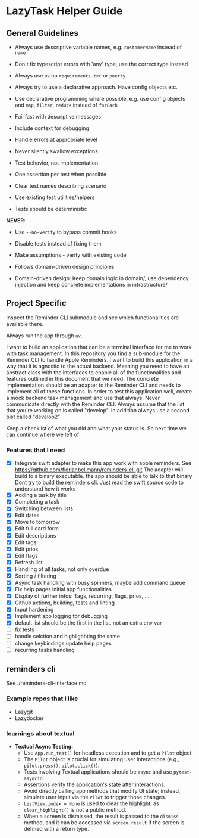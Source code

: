 # LazyTask Helper Guide

## General Guidelines

- Always use descriptive variable names, e.g. `customerName` instead of `name`
- Don't fix typescript errors with 'any' type, use the correct type instead
- Always use `uv` no `requirements.txt` or `poerty`
- Always try to use a declarative approach. Have config objects etc.
- Use declarative programming where possible, e.g. use config objects and `map`, `filter`, `reduce` instead of `forEach`
- Fail fast with descriptive messages
- Include context for debugging
- Handle errors at appropriate level
- Never silently swallow exceptions

- Test behavior, not implementation
- One assertion per test when possible
- Clear test names describing scenario
- Use existing test utilities/helpers
- Tests should be deterministic

**NEVER**:

- Use `--no-verify` to bypass commit hooks
- Disable tests instead of fixing them
- Make assumptions - verify with existing code

- Follows domain-driven design principles
- Domain-driven design: Keep domain logic in domain/, use dependency
  injection and keep concrete implementations in infrastructure/

## Project Specific

Inspect the Reminder CLI submodule and see which functionalities are available there.

Always run the app through `uv`.

I want to build an application that can be a terminal interface for me to
work with task management. In this repository you find a sub-module for the
Reminder CLI to handle Apple Reminders. I want to build this application in
a way that it is agnostic to the actual backend. Meaning you need to have an
abstract class with the interfaces to enable all of the functionalities and
features outlined in this document that we need. The concrete implementation
should be an adapter to the Reminder CLI and needs to implement all of
these functions. In order to test this application well, create a mock
backend task management and use that always. Never communicate directly with
the Reminder CLI. Always assume that the list that you're working on is
called "develop". in addition always use a second öist called "develop2"

Keep a checklist of what you did and what your status is. So next time we can continue where we left of

### Features that I need

- [x] Integrate swift adapter to make this app work with apple reminders.
      See https://github.com/florianbellmann/reminders-cli.git
      The adapter will build to a binary executable. the app should be able to talk to that binary
      Dont try to build the reminders cli. Just read the swift source code to understand how it works
- [x] Adding a task by title
- [x] Completing a task
- [x] Switching between lists
- [x] Edit dates
- [x] Move to tomorrow
- [x] Edit full card form
- [x] Edit descriptions
- [x] Edit tags
- [x] Edit prios
- [x] Edit flags
- [x] Refresh list
- [x] Handling of all tasks, not only overdue
- [x] Sorting / filtering
- [x] Async task handling with busy spinners, maybe add command queue
- [x] Fix help pages initial app functionalities
- [x] Display of further infos: Tags, recurring, flags, prios, ...
- [x] Github actions, building, tests and linting
- [x] Input hardening
- [x] Implement app logging for debugging
- [x] default list should be the first in the list. not an extra env var
- [ ] fix tests
- [ ] handle selction and highlighhting the same
- [ ] change keybindings update help pages
- [ ] recurring tasks handling
## reminders cli

See ./reminders-cli-interface.md


### Example repos that I like

- Lazygit
- Lazydocker


### learnings about textual

*   **Textual Async Testing:**
    *   Use `App.run_test()` for headless execution and to get a `Pilot` object.
    *   The `Pilot` object is crucial for simulating user interactions (e.g., `pilot.press()`, `pilot.click()`).
    *   Tests involving Textual applications should be `async` and use `pytest-asyncio`.
    *   Assertions verify the application's state after interactions.
    *   Avoid directly calling app methods that modify UI state; instead, simulate user input via the `Pilot` to trigger those changes.
    *   `ListView.index = None` is used to clear the highlight, as `clear_highlight()` is not a public method.
    *   When a screen is dismissed, the result is passed to the `dismiss` method, and it can be accessed via `screen.result` if the screen is defined with a return type.


